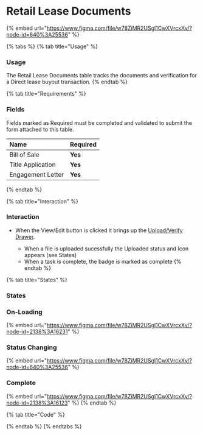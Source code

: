 # Retail Lease Documents

{% embed url="https://www.figma.com/file/w78ZiMR2USgl1CwXVrcxXv/?node-id=640%3A25536" %}

{% tabs %}
{% tab title="Usage" %}
### Usage

The Retail Lease Documents table tracks the documents and verification for a Direct lease buyout transaction.
{% endtab %}

{% tab title="Requirements" %}
### Fields

Fields marked as Required must be completed and validated to submit the form attached to this table.

| Name | Required |
| :--- | :--- |
| Bill of Sale | **Yes** |
| Title Application | **Yes** |
| Engagement Letter | **Yes** |
{% endtab %}

{% tab title="Interaction" %}
### Interaction

* When the View/Edit button is clicked it brings up the [Upload/Verify Drawer](../../../templates/drawer-templates/upload-verify-drawer.md).

  * When a file is uploaded sucessfully the Uploaded status and Icon appears \(see States\)
  * When a task is complete, the badge is marked as complete
{% endtab %}

{% tab title="States" %}
### States

### On-Loading

{% embed url="https://www.figma.com/file/w78ZiMR2USgl1CwXVrcxXv/?node-id=2138%3A16231" %}

### Status Changing

{% embed url="https://www.figma.com/file/w78ZiMR2USgl1CwXVrcxXv/?node-id=640%3A25536" %}

### Complete 

{% embed url="https://www.figma.com/file/w78ZiMR2USgl1CwXVrcxXv/?node-id=2138%3A16123" %}
{% endtab %}

{% tab title="Code" %}

{% endtab %}
{% endtabs %}





